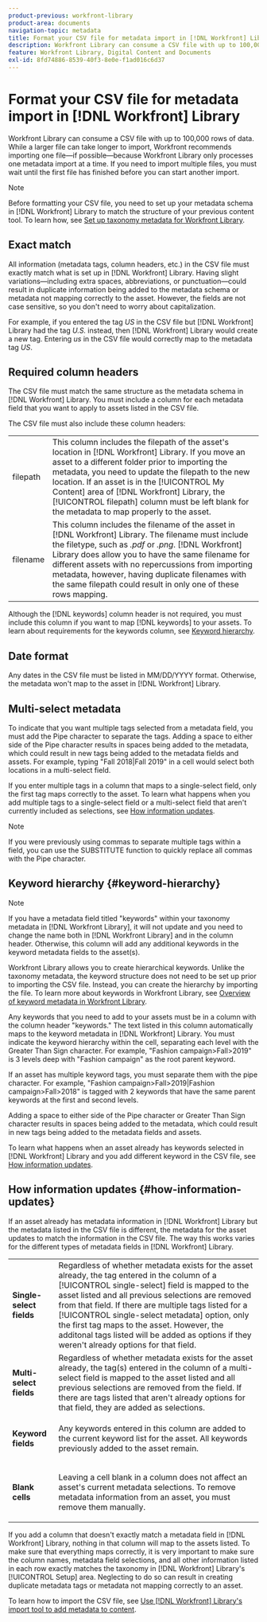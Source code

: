 ```yaml
---
product-previous: workfront-library
product-area: documents
navigation-topic: metadata
title: Format your CSV file for metadata import in [!DNL Workfront] Library
description: Workfront Library can consume a CSV file with up to 100,000 rows of data. While a larger file can take longer to import, Workfront recommends importing one file—if possible—because Workfront Library only processes one metadata import at a time. If you need to import multiple files, you must wait until the first file has finished before you can start another import.
feature: Workfront Library, Digital Content and Documents
exl-id: 8fd74886-8539-40f3-8e0e-f1ad016c6d37
---
```

# Format your CSV file for metadata import in [!DNL Workfront] Library

Workfront Library can consume a CSV file with up to 100,000 rows of data. While a larger file can take longer to import, Workfront recommends importing one file—if possible—because Workfront Library only processes one metadata import at a time. If you need to import multiple files, you must wait until the first file has finished before you can start another import.

>[!NOTE]
>
>Before formatting your CSV file, you need to set up your metadata schema in [!DNL Workfront] Library to match the structure of your previous content tool. To learn how, see [Set up taxonomy metadata for Workfront Library](../../../workfront-library/administration-and-setup/metadata/set-up-taxonomy-metadata.md).

## Exact match

All information (metadata tags, column headers, etc.) in the CSV file must exactly match what is set up in [!DNL Workfront] Library. Having slight variations—including extra spaces, abbreviations, or punctuation—could result in duplicate information being added to the metadata schema or metadata not mapping correctly to the asset. However, the fields are not case sensitive, so you don't need to worry about capitalization.

For example, if you entered the tag *US* in the CSV file but [!DNL Workfront] Library had the tag *U.S.* instead, then [!DNL Workfront] Library would create a new tag. Entering *us* in the CSV file would correctly map to the metadata tag *US*.

## Required column headers

The CSV file must match the same structure as the metadata schema in [!DNL Workfront] Library. You must include a column for each metadata field that you want to apply to assets listed in the CSV file.

The CSV file must also include these column headers:

<table style="table-layout:auto"> 
 <col> 
 <col> 
 <tbody> 
  <tr> 
   <td role="rowheader"> <p>filepath</p> </td> 
   <td>This column includes the filepath of the asset's location in [!DNL Workfront] Library. If you move an asset to a different folder prior to importing the metadata, you need to update the filepath to the new location. If an asset is in the [!UICONTROL My Content] area of [!DNL Workfront] Library, the [!UICONTROL filepath] column must be left blank for the metadata to map properly to the asset.</td> 
  </tr> 
  <tr> 
   <td role="rowheader"> <p>filename</p> </td> 
   <td>This column includes the filename of the asset in [!DNL Workfront] Library. The filename must include the filetype, such as <i>.pdf</i> or <i>.png</i>. [!DNL Workfront] Library does allow you to have the same filename for different assets with no repercussions from importing metadata, however, having duplicate filenames with the same filepath could result in only one of these rows mapping.</td> 
  </tr> 
 </tbody> 
</table>

Although the [!DNL keywords] column header is not required, you must include this column if you want to map [!DNL keywords] to your assets. To learn about requirements for the keywords column, see [Keyword hierarchy](#keyword-hierarchy).

## Date format

Any dates in the CSV file must be listed in MM/DD/YYYY format. Otherwise, the metadata won't map to the asset in [!DNL Workfront] Library.

## Multi-select metadata

To indicate that you want multiple tags selected from a metadata field, you must add the Pipe character to separate the tags. Adding a space to either side of the Pipe character results in spaces being added to the metadata, which could result in new tags being added to the metadata fields and assets. For example, typing "Fall 2018|Fall 2019" in a cell would select both locations in a multi-select field.

If you enter multiple tags in a column that maps to a single-select field, only the first tag maps correctly to the asset. To learn what happens when you add multiple tags to a single-select field or a multi-select field that aren't currently included as selections, see [How information updates](#how-information-updates).

>[!NOTE]
>
>If you were previously using commas to separate multiple tags within a field, you can use the SUBSTITUTE function to quickly replace all commas with the Pipe character.

## Keyword hierarchy {#keyword-hierarchy}

>[!NOTE]
>
>If you have a metadata field titled "keywords" within your taxonomy metadata in [!DNL Workfront Library], it will not update and you need to change the name both in [!DNL Workfront Library] and in the column header. Otherwise, this column will add any additional keywords in the keyword metadata fields to the asset(s).

Workfront Library allows you to create hierarchical keywords. Unlike the taxonomy metadata, the keyword structure does not need to be set up prior to importing the CSV file. Instead, you can create the hierarchy by importing the file. To learn more about keywords in Workfront Library, see [Overview of keyword metadata in Workfront Library](../../../workfront-library/administration-and-setup/metadata/keyword-metadata-overview.md).

Any keywords that you need to add to your assets must be in a column with the column header "keywords." The text listed in this column automatically maps to the keyword metadata in [!DNL Workfront] Library. You must indicate the keyword hierarchy within the cell, separating each level with the Greater Than Sign character. For example, "Fashion campaign>Fall>2019" is 3 levels deep with "Fashion campaign" as the root parent keyword.

If an asset has multiple keyword tags, you must separate them with the pipe character. For example, "Fashion campaign>Fall>2019|Fashion campaign>Fall>2018" is tagged with 2 keywords that have the same parent keywords at the first and second levels.

Adding a space to either side of the Pipe character or Greater Than Sign character results in spaces being added to the metadata, which could result in new tags being added to the metadata fields and assets.

To learn what happens when an asset already has keywords selected in [!DNL Workfront] Library and you add different keyword in the CSV file, see [How information updates](#how-information-updates).

## How information updates {#how-information-updates}

If an asset already has metadata information in [!DNL Workfront] Library but the metadata listed in the CSV file is different, the metadata for the asset updates to match the information in the CSV file. The way this works varies for the different types of metadata fields in [!DNL Workfront] Library.

<table style="table-layout:auto"> 
 <col> 
 <col> 
 <tbody> 
  <tr> 
   <td role="rowheader"> <p><strong>Single-select fields</strong> </p> </td> 
   <td>Regardless of whether metadata exists for the asset already, the tag entered in the column of a [!UICONTROL single-select] field is mapped to the asset listed and all previous selections are removed from that field. If there are multiple tags listed for a [!UICONTROL single-select metadata] option, only the first tag maps to the asset. However, the additonal tags listed will be added as options if they weren't already options for that field.</td> 
  </tr> 
  <tr> 
   <td role="rowheader"> <p><strong>Multi-select fields</strong> </p> </td> 
   <td>Regardless of whether metadata exists for the asset already, the tag(s) entered in the column of a multi-select field is mapped to the asset listed and all previous selections are removed from the field. If there are tags listed that aren't already options for that field, they are added as selections.</td> 
  </tr> 
  <tr> 
   <td role="rowheader"><strong>Keyword fields</strong> </td> 
   <td> <p>Any keywords entered in this column are added to the current keyword list for the asset. All keywords previously added to the asset remain.</p> </td> 
  </tr> 
  <tr> 
   <td role="rowheader"><strong>Blank cells</strong> </td> 
   <td> <p><span style="font-weight: normal;">Leaving a cell blank in a column does not affect an asset's current metadata selections. To remove metadata information from an asset, you must remove them manually.</span> </p> </td> 
  </tr> 
 </tbody> 
</table>

If you add a column that doesn't exactly match a metadata field in [!DNL Workfront] Library, nothing in that column will map to the assets listed. To make sure that everything maps correctly, it is very important to make sure the column names, metadata field selections, and all other information listed in each row exactly matches the taxonomy in [!DNL Workfront] Library's [!UICONTROL Setup] area. Neglecting to do so can result in creating duplicate metadata tags or metadata not mapping correctly to an asset.

To learn how to import the CSV&nbsp;file, see [Use [!DNL Workfront] Library's import tool to add metadata to content](../../../workfront-library/administration-and-setup/metadata/import-metadata-for-content.md).
